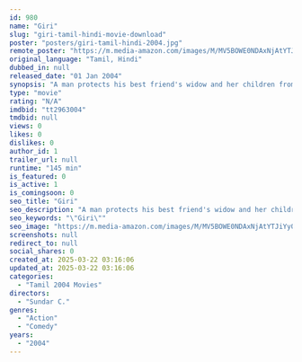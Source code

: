 ```yaml
---
id: 980
name: "Giri"
slug: "giri-tamil-hindi-movie-download"
poster: "posters/giri-tamil-hindi-2004.jpg"
remote_poster: "https://m.media-amazon.com/images/M/MV5BOWE0NDAxNjAtYTJiYy00MzVmLTljNDktYWIzM2NhNGMwY2EzXkEyXkFqcGdeQXVyOTk3NTc2MzE@._V1_SX300.jpg"
original_language: "Tamil, Hindi"
dubbed_in: null
released_date: "01 Jan 2004"
synopsis: "A man protects his best friend's widow and her children from a lot of criminal outlaws who have murdered their father."
type: "movie"
rating: "N/A"
imdbid: "tt2963004"
tmdbid: null
views: 0
likes: 0
dislikes: 0
author_id: 1
trailer_url: null
runtime: "145 min"
is_featured: 0
is_active: 1
is_comingsoon: 0
seo_title: "Giri"
seo_description: "A man protects his best friend's widow and her children from a lot of criminal outlaws who have murdered their father."
seo_keywords: "\"Giri\""
seo_image: "https://m.media-amazon.com/images/M/MV5BOWE0NDAxNjAtYTJiYy00MzVmLTljNDktYWIzM2NhNGMwY2EzXkEyXkFqcGdeQXVyOTk3NTc2MzE@._V1_SX300.jpg"
screenshots: null
redirect_to: null
social_shares: 0
created_at: 2025-03-22 03:16:06
updated_at: 2025-03-22 03:16:06
categories:
  - "Tamil 2004 Movies"
directors:
  - "Sundar C."
genres:
  - "Action"
  - "Comedy"
years:
  - "2004"
---
```

